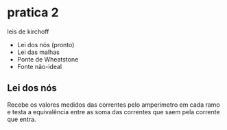 # pratica 2
leis de kirchoff
- Lei dos nós (pronto)
- Lei das malhas
- Ponte de Wheatstone
- Fonte não-ideal

## Lei dos nós
Recebe os valores medidos das correntes pelo amperímetro em cada ramo e testa a equivalência entre as soma das correntes que saem pela corrente que entra.
